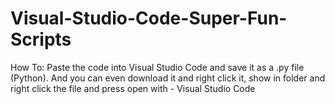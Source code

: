 # Visual-Studio-Code-Super-Fun-Scripts
How To: Paste the code into Visual Studio Code and save it as a .py file (Python).
And you can even download it and right click it, show in folder and right click the file and press open with - Visual Studio Code
